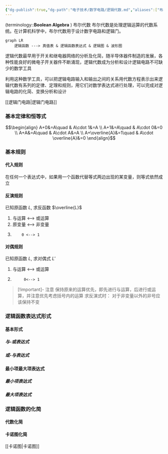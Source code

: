 ```yaml
---
{"dg-publish":true,"dg-path":"电子技术/数字电路/逻辑代数.md","aliases":["布尔代数"],"permalink":"/电子技术/数字电路/逻辑代数/","dgPassFrontmatter":true,"noteIcon":"","created":"2024-05-21T15:20:28.737+08:00","updated":"2024-10-28T12:52:28.126+08:00"}
---
```


(terminology::**Boolean Algebra** ) 布尔代数
布尔代数是处理逻辑运算的代数系统。在计算机科学中，布尔代数用于设计数字电路和逻辑门。

```mermaid
graph LR
	逻辑函数 ---> 真值表 & 逻辑函数表达式 & 逻辑图 & 波形图
```

逻辑代数最早用于开关和继电器网络的分析及化简，随半导体器件制造的发展，各种性能良好的微电子开关器件不断涌现，逻辑代数成为分析和设计逻辑电路不可缺少的数学工具

利用这种数学工具，可以把逻辑电路输入和输出之间的关系用代数方程表示出来逻辑代数有系列的定律、定理和规则，用它们对数学表达式进行处理，可以完成对逻辑电路的化简、变换分析和设计

[[逻辑门电路\|逻辑门电路]]

### 基本定律和恒等式
$$\begin{align}
 A+0&=A\quad  & A\cdot 1&=A \\
  A+1&=A\quad  & A\cdot 0&=0 \\
  A+A&=A\quad  & A\cdot A&=A \\
  A+\overline{A}&=1\quad  & A\cdot \overline{A}&=0 
\end{align}$$


### 基本规则
#### 代入规则
在任何一个表达式中，如果用一个函数代替等式两边出现的某变量，则等式依然成立
#### 反演规则
已知原函数 $L$, 求反函数 $\overline{L}$
1. 与运算 <--> 或运算
2. 原变量 <--> 非变量
3.         0 <--> 1

#### 对偶规则
已知原函数 $L$, 求对偶式 $L'$
1. 与运算 <--> 或运算
2.          0<--> 1

>[!important]- 注意
>保持原来的运算优先，即先进行与运算，后进行或运算，并注意优先考虑括号内的运算
>求反演式时：
>对于非变量以外的非号应该保持不变

### 逻辑函数表达式形式
#### 基本形式
##### 与-或表达式
##### 或-与表达式

#### 最小项最大项表达式
##### 最小项表达式

##### 最大项表达式

### 逻辑函数的化简
#### 代数化简

#### 卡诺图化简
[[卡诺图\|卡诺图]]
